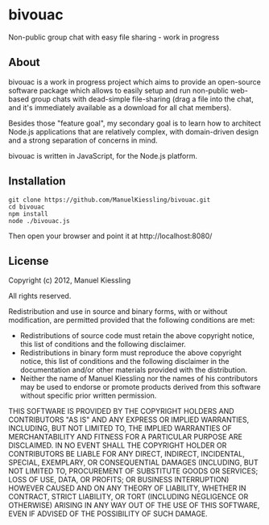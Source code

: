 # bivouac
Non-public group chat with easy file sharing - work in progress


## About

bivouac is a work in progress project which aims to provide an open-source
software package which allows to easily setup and run non-public web-based
group chats with dead-simple file-sharing (drag a file into the chat, and
it's immediately available as a download for all chat members).

Besides those "feature goal", my secondary goal is to learn how to architect
Node.js applications that are relatively complex, with domain-driven design
and a strong separation of concerns in mind.

bivouac is written in JavaScript, for the Node.js platform.

## Installation

    git clone https://github.com/ManuelKiessling/bivouac.git
    cd bivouac
    npm install
    node ./bivouac.js

Then open your browser and point it at http://localhost:8080/

## License

Copyright (c) 2012, Manuel Kiessling

All rights reserved.

Redistribution and use in source and binary forms, with or without
modification, are permitted provided that the following conditions are met:

- Redistributions of source code must retain the above copyright notice, this
  list of conditions and the following disclaimer.
- Redistributions in binary form must reproduce the above copyright notice,
  this list of conditions and the following disclaimer in the documentation
  and/or other materials provided with the distribution.
- Neither the name of Manuel Kiessling nor the names of his contributors may
  be used to endorse or promote products derived from this software without
  specific prior written permission.

THIS SOFTWARE IS PROVIDED BY THE COPYRIGHT HOLDERS AND CONTRIBUTORS "AS IS" AND
ANY EXPRESS OR IMPLIED WARRANTIES, INCLUDING, BUT NOT LIMITED TO, THE IMPLIED
WARRANTIES OF MERCHANTABILITY AND FITNESS FOR A PARTICULAR PURPOSE ARE
DISCLAIMED. IN NO EVENT SHALL THE COPYRIGHT HOLDER OR CONTRIBUTORS BE LIABLE
FOR ANY DIRECT, INDIRECT, INCIDENTAL, SPECIAL, EXEMPLARY, OR CONSEQUENTIAL
DAMAGES (INCLUDING, BUT NOT LIMITED TO, PROCUREMENT OF SUBSTITUTE GOODS OR
SERVICES; LOSS OF USE, DATA, OR PROFITS; OR BUSINESS INTERRUPTION) HOWEVER
CAUSED AND ON ANY THEORY OF LIABILITY, WHETHER IN CONTRACT, STRICT LIABILITY,
OR TORT (INCLUDING NEGLIGENCE OR OTHERWISE) ARISING IN ANY WAY OUT OF THE USE
OF THIS SOFTWARE, EVEN IF ADVISED OF THE POSSIBILITY OF SUCH DAMAGE.
